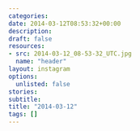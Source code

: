 ```yaml
---
categories:
date: 2014-03-12T08:53:32+00:00
description:
draft: false
resources:
- src: 2014-03-12_08-53-32_UTC.jpg
  name: "header"
layout: instagram
options:
  unlisted: false
stories:
subtitle:
title: "2014-03-12"
tags: []
---
```


 
